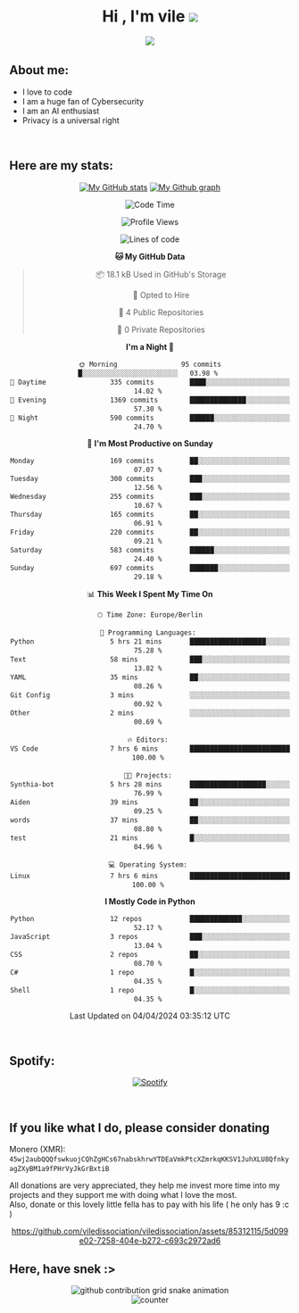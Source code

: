 <h1 align="center">Hi , I'm vile <img src="https://media.giphy.com/media/hvRJCLFzcasrR4ia7z/giphy.gif" width="35"></h1>
<p align="center">
  <a href="https://github.com/viledissociation"><img src="https://readme-typing-svg.demolab.com?font=Roboto+Mono&weight=300&size=28&duration=4000&pause=100&color=C109F7&center=true&vCenter=true&width=580&height=127&lines=I'm+a+programmer;I'm+an+AI+enthusiast;I'm+a+big+fan+of+Neural+Networks;I'm+interested+in+Computer+Science;I+love+Cybersecurity;By+the+way+I+use+Arch+%F0%9F%92%80"></a>
</p>

## About me:

- I love to code
- I am a huge fan of Cybersecurity
- I am an AI enthusiast
- Privacy is a universal right

<br>

## Here are my stats:

<div align="center">
    
 [![My GitHub stats](https://github-readme-stats.vercel.app/api?username=vilev0&count_private=true&show_icons=true&theme=radical)](https://github.com/vilev0)
 [![My Github graph](http://github-profile-summary-cards.vercel.app/api/cards/profile-details?username=vilev0&theme=radical)](https://github.com/vilev0)

<!--START_SECTION:waka-->
![Code Time](http://img.shields.io/badge/Code%20Time-271%20hrs%2054%20mins-blue)

![Profile Views](http://img.shields.io/badge/Profile%20Views-7-blue)

![Lines of code](https://img.shields.io/badge/From%20Hello%20World%20I%27ve%20Written-142.7%20thousand%20lines%20of%20code-blue)

**🐱 My GitHub Data** 

> 📦 18.1 kB Used in GitHub's Storage 
 > 
> 💼 Opted to Hire
 > 
> 📜 4 Public Repositories 
 > 
> 🔑 0 Private Repositories 
 > 
**I'm a Night 🦉** 

```text
🌞 Morning                95 commits          █░░░░░░░░░░░░░░░░░░░░░░░░   03.98 % 
🌆 Daytime                335 commits         ████░░░░░░░░░░░░░░░░░░░░░   14.02 % 
🌃 Evening                1369 commits        ██████████████░░░░░░░░░░░   57.30 % 
🌙 Night                  590 commits         ██████░░░░░░░░░░░░░░░░░░░   24.70 % 
```
📅 **I'm Most Productive on Sunday** 

```text
Monday                   169 commits         ██░░░░░░░░░░░░░░░░░░░░░░░   07.07 % 
Tuesday                  300 commits         ███░░░░░░░░░░░░░░░░░░░░░░   12.56 % 
Wednesday                255 commits         ███░░░░░░░░░░░░░░░░░░░░░░   10.67 % 
Thursday                 165 commits         ██░░░░░░░░░░░░░░░░░░░░░░░   06.91 % 
Friday                   220 commits         ██░░░░░░░░░░░░░░░░░░░░░░░   09.21 % 
Saturday                 583 commits         ██████░░░░░░░░░░░░░░░░░░░   24.40 % 
Sunday                   697 commits         ███████░░░░░░░░░░░░░░░░░░   29.18 % 
```


📊 **This Week I Spent My Time On** 

```text
🕑︎ Time Zone: Europe/Berlin

💬 Programming Languages: 
Python                   5 hrs 21 mins       ███████████████████░░░░░░   75.28 % 
Text                     58 mins             ███░░░░░░░░░░░░░░░░░░░░░░   13.82 % 
YAML                     35 mins             ██░░░░░░░░░░░░░░░░░░░░░░░   08.26 % 
Git Config               3 mins              ░░░░░░░░░░░░░░░░░░░░░░░░░   00.92 % 
Other                    2 mins              ░░░░░░░░░░░░░░░░░░░░░░░░░   00.69 % 

🔥 Editors: 
VS Code                  7 hrs 6 mins        █████████████████████████   100.00 % 

🐱‍💻 Projects: 
Synthia-bot              5 hrs 28 mins       ███████████████████░░░░░░   76.99 % 
Aiden                    39 mins             ██░░░░░░░░░░░░░░░░░░░░░░░   09.25 % 
words                    37 mins             ██░░░░░░░░░░░░░░░░░░░░░░░   08.80 % 
test                     21 mins             █░░░░░░░░░░░░░░░░░░░░░░░░   04.96 % 

💻 Operating System: 
Linux                    7 hrs 6 mins        █████████████████████████   100.00 % 
```

**I Mostly Code in Python** 

```text
Python                   12 repos            █████████████░░░░░░░░░░░░   52.17 % 
JavaScript               3 repos             ███░░░░░░░░░░░░░░░░░░░░░░   13.04 % 
CSS                      2 repos             ██░░░░░░░░░░░░░░░░░░░░░░░   08.70 % 
C#                       1 repo              █░░░░░░░░░░░░░░░░░░░░░░░░   04.35 % 
Shell                    1 repo              █░░░░░░░░░░░░░░░░░░░░░░░░   04.35 % 
```




 Last Updated on 04/04/2024 03:35:12 UTC
<!--END_SECTION:waka-->
</div>
<br>

## Spotify:

<div align="center">

[![Spotify](https://whois-hoeless.vercel.app/api/spotify?background_color=0d1117&border_color=090d13)](https://open.spotify.com/user/heanchenhorst)
</div>

<br>

## If you like what I do, please consider donating

Monero (XMR): ```45wj2aubQQQfswkuojCQhZgHCs67nabskhrwYTDEaVmkPtcXZmrkqKKSV1JuhXLU8QfnkyagZXyBM1a9fPHrVyJkGrBxtiB```

All donations are very appreciated, they help me invest more time into my projects and they support me with doing what I love the most.  
Also, donate or this lovely little fella has to pay with his life (  he only has 9 :c  )

<div align="center">


https://github.com/viledissociation/viledissociation/assets/85312115/5d099e02-7258-404e-b272-c693c2972ad6


</div>

## Here, have snek :>
<div align="center">
<picture>
  <source media="(prefers-color-scheme: dark)" srcset="https://raw.githubusercontent.com/vilev0/vilev0/output/github-contribution-grid-snake-dark.svg">
  <source media="(prefers-color-scheme: light)" srcset="https://raw.githubusercontent.com/vilev0/vilev0/output/github-contribution-grid-snake.svg">
  <img alt="github contribution grid snake animation" src="https://raw.githubusercontent.com/vilev0/vilev0/output/github-contribution-grid-snake.svg">
</div>

<div align="center">
  <img src="https://moe-counter.glitch.me/get/@hoeless_count?theme=rule34" alt="counter" />
</div>
